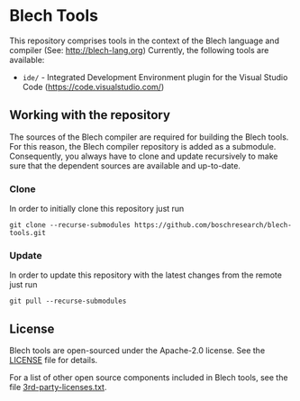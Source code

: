 # Blech Tools

This repository comprises tools in the context of the Blech language and compiler (See: http://blech-lang.org)
Currently, the following tools are available:
* `ide/` - Integrated Development Environment plugin for the Visual Studio Code (https://code.visualstudio.com/)

## Working with the repository
The sources of the Blech compiler are required for building the Blech tools. For this reason, the Blech compiler repository is added as a submodule. Consequently, you always have to clone and update recursively to make sure that the dependent sources are available and up-to-date.

### Clone
In order to initially clone this repository just run

```
git clone --recurse-submodules https://github.com/boschresearch/blech-tools.git
```

### Update
In order to update this repository with the latest changes from the remote just run
```
git pull --recurse-submodules
```

## License

Blech tools are open-sourced under the Apache-2.0 license. See the
[LICENSE](LICENSE) file for details.

For a list of other open source components included in Blech tools, see the
file [3rd-party-licenses.txt](3rd-party-licenses.txt).
